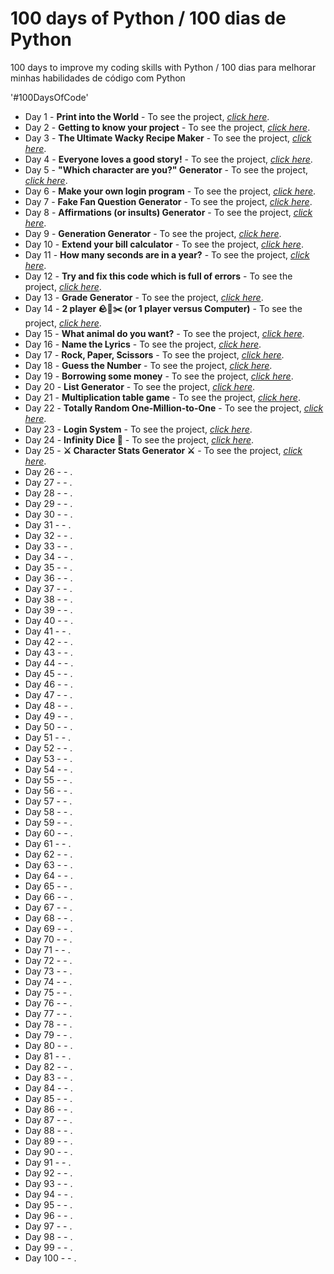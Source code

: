 # 100 days of Python / 100 dias de Python
100 days to improve my coding skills with Python / 100 dias para melhorar minhas habilidades de código com Python

'#100DaysOfCode'
<ul>
 	<li>Day 1 - <strong>Print into the World</strong> - To see the project, <span style="text-decoration: underline;"><a href="https://github.com/rodrigorissettoterra/100_days_of_Python/blob/main/Day1_of_100days.ipynb" target="_blank" rel="nofollow noopener noreferrer"><em>click here</em></a></span>.</li>
 	<li>Day 2 - <strong>Getting to know your project</strong> - To see the project, <a href="https://github.com/rodrigorissettoterra/100_days_of_Python/blob/main/Day2_of_100days.ipynb" target="_blank" rel="nofollow noopener noreferrer"><span style="text-decoration: underline;"><em>click here</em></span></a>.</li>
 	<li>Day 3 - <strong>The Ultimate Wacky Recipe Maker</strong> - To see the project, <a href="https://github.com/rodrigorissettoterra/100_days_of_Python/blob/main/Day3_of_100days.ipynb" target="_blank" rel="nofollow noopener noreferrer"><span style="text-decoration: underline;"><em>click here</em></span></a>.</li>
 	<li>Day 4 - <strong>Everyone loves a good story!</strong> - To see the project, <a href="https://github.com/rodrigorissettoterra/100_days_of_Python/blob/main/Day4_of_100days.ipynb" rel="nofollow noopener noreferrer"><span style="text-decoration: underline;"><em>click here</em></span></a>.</li>
 	<li>Day 5 - <strong>"Which character are you?" Generator</strong> - To see the project, <a href="https://github.com/rodrigorissettoterra/100_days_of_Python/blob/main/Day5_of_100days.ipynb" rel="nofollow noopener noreferrer"><span style="text-decoration: underline;"><em>click here</em></span></a>.</li>
 	<li>Day 6 - <strong>Make your own login program</strong> - To see the project, <a href="https://github.com/rodrigorissettoterra/100_days_of_Python/blob/main/Day6_of_100days.ipynb" rel="nofollow noopener noreferrer"><span style="text-decoration: underline;"><em>click here</em></span></a>.</li>
 	<li>Day 7 - <strong>Fake Fan Question Generator</strong> - To see the project, <a href="https://github.com/rodrigorissettoterra/100_days_of_Python/blob/main/Day7_of_100days.ipynb" rel="nofollow noopener noreferrer"><span style="text-decoration: underline;"><em>click here</em></span></a>.</li>
 	<li>Day 8 - <strong>Affirmations (or insults) Generator</strong> - To see the project, <a href="https://github.com/rodrigorissettoterra/100_days_of_Python/blob/main/Day8_of_100days.ipynb" rel="nofollow noopener noreferrer"><span style="text-decoration: underline;"><em>click here</em></span></a>.</li>
 	<li>Day 9 - <strong>Generation Generator</strong> - To see the project, <a href="https://github.com/rodrigorissettoterra/100_days_of_Python/blob/main/Day9_of_100days.ipynb" rel="nofollow noopener noreferrer"><span style="text-decoration: underline;"><em>click here</em></span></a>.</li>
 	<li>Day 10 - <strong>Extend your bill calculator</strong> - To see the project, <a href="https://github.com/rodrigorissettoterra/100_days_of_Python/blob/main/Day10_of_100days.ipynb" rel="nofollow noopener noreferrer"><span style="text-decoration: underline;"><em>click here</em></span></a>.</li>
 	<li>Day 11 - <strong>How many seconds are in a year?</strong> - To see the project, <a href="https://github.com/rodrigorissettoterra/100_days_of_Python/blob/main/Day11_of_100days.ipynb" rel="nofollow noopener noreferrer"><span style="text-decoration: underline;"><em>click here</em></span></a>.</li>
 	<li>Day 12 - <strong>Try and fix this code which is full of errors</strong> - To see the project, <a href="https://github.com/rodrigorissettoterra/100_days_of_Python/blob/main/Day12_of_100days.ipynb" rel="nofollow noopener noreferrer"><span style="text-decoration: underline;"><em>click here</em></span></a>.</li>
 	<li>Day 13 - <strong>Grade Generator</strong> - To see the project, <a href="https://github.com/rodrigorissettoterra/100_days_of_Python/blob/main/Day13_of_100days.ipynb" rel="nofollow noopener noreferrer"><span style="text-decoration: underline;"><em>click here</em></span></a>.</li>
 	<li>Day 14 - <strong>2 player 🪨📄✂️ (or 1 player versus Computer)</strong> - To see the project, <a href="https://github.com/rodrigorissettoterra/100_days_of_Python/blob/main/Day14_of_100days.ipynb" rel="nofollow noopener noreferrer"><span style="text-decoration: underline;"><em>click here</em></span></a>.</li>
 	<li>Day 15 - <strong>What animal do you want?</strong> - To see the project, <a href="https://github.com/rodrigorissettoterra/100_days_of_Python/blob/main/Day15_of_100days.ipynb" rel="nofollow noopener noreferrer"><span style="text-decoration: underline;"><em>click here</em></span></a>.</li>
 	<li>Day 16 - <strong>Name the Lyrics</strong> - To see the project, <a href="https://github.com/rodrigorissettoterra/100_days_of_Python/blob/main/Day16_of_100days.ipynb" rel="nofollow noopener noreferrer"><span style="text-decoration: underline;"><em>click here</em></span></a>.</li>
 	<li>Day 17 - <strong>Rock, Paper, Scissors</strong> - To see the project, <a href="https://github.com/rodrigorissettoterra/100_days_of_Python/blob/main/Day17_of_100days.ipynb" rel="nofollow noopener noreferrer"><span style="text-decoration: underline;"><em>click here</em></span></a>.</li>
 	<li>Day 18 - <strong>Guess the Number</strong> - To see the project, <a href="https://github.com/rodrigorissettoterra/100_days_of_Python/blob/main/Day18_of_100days.ipynb" rel="nofollow noopener noreferrer"><span style="text-decoration: underline;"><em>click here</em></span></a>.</li>
 	<li>Day 19 - <strong>Borrowing some money</strong> - To see the project, <a href="https://github.com/rodrigorissettoterra/100_days_of_Python/blob/main/Day19_of_100days.ipynb" rel="nofollow noopener noreferrer"><span style="text-decoration: underline;"><em>click here</em></span></a>.</li>
 	<li>Day 20 - <strong>List Generator</strong> - To see the project, <a href="https://github.com/rodrigorissettoterra/100_days_of_Python/blob/main/Day20_of_100days.ipynb" rel="nofollow noopener noreferrer"><span style="text-decoration: underline;"><em>click here</em></span></a>.</li>
 	<li>Day 21 - <strong>Multiplication table game</strong> - To see the project, <a href="https://github.com/rodrigorissettoterra/100_days_of_Python/blob/main/Day21_of_100days.ipynb" rel="nofollow noopener noreferrer"><span style="text-decoration: underline;"><em>click here</em></span></a>.</li>
 	<li>Day 22 - <strong>Totally Random One-Million-to-One</strong> - To see the project, <a href="https://github.com/rodrigorissettoterra/100_days_of_Python/blob/main/Day22_of_100days.ipynb" rel="nofollow noopener noreferrer"><span style="text-decoration: underline;"><em>click here</em></span></a>.</li>
 	<li>Day 23 - <strong>Login System</strong> - To see the project, <a href="https://github.com/rodrigorissettoterra/100_days_of_Python/blob/main/Day23_of_100days.ipynb" rel="nofollow noopener noreferrer"><span style="text-decoration: underline;"><em>click here</em></span></a>.</li>
 	<li>Day 24 - <strong>Infinity Dice 🎲</strong> - To see the project, <a href="https://github.com/rodrigorissettoterra/100_days_of_Python/blob/main/Day24_of_100days.ipynb" rel="nofollow noopener noreferrer"><span style="text-decoration: underline;"><em>click here</em></span></a>.</li>
 	<li>Day 25 - <strong>⚔️ Character Stats Generator ⚔️</strong> - To see the project, <a href="https://github.com/rodrigorissettoterra/100_days_of_Python/blob/main/Day25_of_100days.ipynb" rel="nofollow noopener noreferrer"><span style="text-decoration: underline;"><em>click here</em></span></a>.</li>
 	<li>Day 26 - <strong></strong> - <a href="" rel="nofollow noopener noreferrer"><span style="text-decoration: underline;"><em></em></span></a>.</li>
 	<li>Day 27 - <strong></strong> - <a href="" rel="nofollow noopener noreferrer"><span style="text-decoration: underline;"><em></em></span></a>.</li>
 	<li>Day 28 - <strong></strong> - <a href="" rel="nofollow noopener noreferrer"><span style="text-decoration: underline;"><em></em></span></a>.</li>
 	<li>Day 29 - <strong></strong> - <a href="" rel="nofollow noopener noreferrer"><span style="text-decoration: underline;"><em></em></span></a>.</li>
 	<li>Day 30 - <strong></strong> - <a href="" rel="nofollow noopener noreferrer"><span style="text-decoration: underline;"><em></em></span></a>.</li>
 	<li>Day 31 - <strong></strong> - <a href="" rel="nofollow noopener noreferrer"><span style="text-decoration: underline;"><em></em></span></a>.</li>
 	<li>Day 32 - <strong></strong> - <a href="" rel="nofollow noopener noreferrer"><span style="text-decoration: underline;"><em></em></span></a>.</li>
 	<li>Day 33 - <strong></strong> - <a href="" rel="nofollow noopener noreferrer"><span style="text-decoration: underline;"><em></em></span></a>.</li>
 	<li>Day 34 - <strong></strong> - <a href="" rel="nofollow noopener noreferrer"><span style="text-decoration: underline;"><em></em></span></a>.</li>
 	<li>Day 35 - <strong></strong> - <a href="" rel="nofollow noopener noreferrer"><span style="text-decoration: underline;"><em></em></span></a>.</li>
 	<li>Day 36 - <strong></strong> - <a href="" rel="nofollow noopener noreferrer"><span style="text-decoration: underline;"><em></em></span></a>.</li>
 	<li>Day 37 - <strong></strong> - <a href="" rel="nofollow noopener noreferrer"><span style="text-decoration: underline;"><em></em></span></a>.</li>
 	<li>Day 38 - <strong></strong> - <a href="" rel="nofollow noopener noreferrer"><span style="text-decoration: underline;"><em></em></span></a>.</li>
 	<li>Day 39 - <strong></strong> - <a href="" rel="nofollow noopener noreferrer"><span style="text-decoration: underline;"><em></em></span></a>.</li>
 	<li>Day 40 - <strong></strong> - <a href="" rel="nofollow noopener noreferrer"><span style="text-decoration: underline;"><em></em></span></a>.</li>
 	<li>Day 41 - <strong></strong> - <a href="" rel="nofollow noopener noreferrer"><span style="text-decoration: underline;"><em></em></span></a>.</li>
 	<li>Day 42 - <strong></strong> - <a href="" rel="nofollow noopener noreferrer"><span style="text-decoration: underline;"><em></em></span></a>.</li>
 	<li>Day 43 - <strong></strong> - <a href="" rel="nofollow noopener noreferrer"><span style="text-decoration: underline;"><em></em></span></a>.</li>
 	<li>Day 44 - <strong></strong> - <a href="" rel="nofollow noopener noreferrer"><span style="text-decoration: underline;"><em></em></span></a>.</li>
 	<li>Day 45 - <strong></strong> - <a href="" rel="nofollow noopener noreferrer"><span style="text-decoration: underline;"><em></em></span></a>.</li>
 	<li>Day 46 - <strong></strong> - <a href="" rel="nofollow noopener noreferrer"><span style="text-decoration: underline;"><em></em></span></a>.</li>
 	<li>Day 47 - <strong></strong> - <a href="" rel="nofollow noopener noreferrer"><span style="text-decoration: underline;"><em></em></span></a>.</li>
 	<li>Day 48 - <strong></strong> - <a href="" rel="nofollow noopener noreferrer"><span style="text-decoration: underline;"><em></em></span></a>.</li>
 	<li>Day 49 - <strong></strong> - <a href="" rel="nofollow noopener noreferrer"><span style="text-decoration: underline;"><em></em></span></a>.</li>
 	<li>Day 50 - <strong></strong> - <a href="" rel="nofollow noopener noreferrer"><span style="text-decoration: underline;"><em></em></span></a>.</li>
 	<li>Day 51 - <strong></strong> - <a href="" rel="nofollow noopener noreferrer"><span style="text-decoration: underline;"><em></em></span></a>.</li>
 	<li>Day 52 - <strong></strong> - <a href="" rel="nofollow noopener noreferrer"><span style="text-decoration: underline;"><em></em></span></a>.</li>
 	<li>Day 53 - <strong></strong> - <a href="" rel="nofollow noopener noreferrer"><span style="text-decoration: underline;"><em></em></span></a>.</li>
 	<li>Day 54 - <strong></strong> - <a href="" rel="nofollow noopener noreferrer"><span style="text-decoration: underline;"><em></em></span></a>.</li>
 	<li>Day 55 - <strong></strong> - <a href="" rel="nofollow noopener noreferrer"><span style="text-decoration: underline;"><em></em></span></a>.</li>
 	<li>Day 56 - <strong></strong> - <a href="" rel="nofollow noopener noreferrer"><span style="text-decoration: underline;"><em></em></span></a>.</li>
 	<li>Day 57 - <strong></strong> - <a href="" rel="nofollow noopener noreferrer"><span style="text-decoration: underline;"><em></em></span></a>.</li>
 	<li>Day 58 - <strong></strong> - <a href="" rel="nofollow noopener noreferrer"><span style="text-decoration: underline;"><em></em></span></a>.</li>
 	<li>Day 59 - <strong></strong> - <a href="" rel="nofollow noopener noreferrer"><span style="text-decoration: underline;"><em></em></span></a>.</li>
 	<li>Day 60 - <strong></strong> - <a href="" rel="nofollow noopener noreferrer"><span style="text-decoration: underline;"><em></em></span></a>.</li>
 	<li>Day 61 - <strong></strong> - <a href="" rel="nofollow noopener noreferrer"><span style="text-decoration: underline;"><em></em></span></a>.</li>
 	<li>Day 62 - <strong></strong> - <a href="" rel="nofollow noopener noreferrer"><span style="text-decoration: underline;"><em></em></span></a>.</li>
 	<li>Day 63 - <strong></strong> - <a href="" rel="nofollow noopener noreferrer"><span style="text-decoration: underline;"><em></em></span></a>.</li>
 	<li>Day 64 - <strong></strong> - <a href="" rel="nofollow noopener noreferrer"><span style="text-decoration: underline;"><em></em></span></a>.</li>
 	<li>Day 65 - <strong></strong> - <a href="" rel="nofollow noopener noreferrer"><span style="text-decoration: underline;"><em></em></span></a>.</li>
 	<li>Day 66 - <strong></strong> - <a href="" rel="nofollow noopener noreferrer"><span style="text-decoration: underline;"><em></em></span></a>.</li>
 	<li>Day 67 - <strong></strong> - <a href="" rel="nofollow noopener noreferrer"><span style="text-decoration: underline;"><em></em></span></a>.</li>
 	<li>Day 68 - <strong></strong> - <a href="" rel="nofollow noopener noreferrer"><span style="text-decoration: underline;"><em></em></span></a>.</li>
 	<li>Day 69 - <strong></strong> - <a href="" rel="nofollow noopener noreferrer"><span style="text-decoration: underline;"><em></em></span></a>.</li>
 	<li>Day 70 - <strong></strong> - <a href="" rel="nofollow noopener noreferrer"><span style="text-decoration: underline;"><em></em></span></a>.</li>
 	<li>Day 71 - <strong></strong> - <a href="" rel="nofollow noopener noreferrer"><span style="text-decoration: underline;"><em></em></span></a>.</li>
 	<li>Day 72 - <strong></strong> - <a href="" rel="nofollow noopener noreferrer"><span style="text-decoration: underline;"><em></em></span></a>.</li>
 	<li>Day 73 - <strong></strong> - <a href="" rel="nofollow noopener noreferrer"><span style="text-decoration: underline;"><em></em></span></a>.</li>
 	<li>Day 74 - <strong></strong> - <a href="" rel="nofollow noopener noreferrer"><span style="text-decoration: underline;"><em></em></span></a>.</li>
 	<li>Day 75 - <strong></strong> - <a href="" rel="nofollow noopener noreferrer"><span style="text-decoration: underline;"><em></em></span></a>.</li>
 	<li>Day 76 - <strong></strong> - <a href="" rel="nofollow noopener noreferrer"><span style="text-decoration: underline;"><em></em></span></a>.</li>
 	<li>Day 77 - <strong></strong> - <a href="" rel="nofollow noopener noreferrer"><span style="text-decoration: underline;"><em></em></span></a>.</li>
 	<li>Day 78 - <strong></strong> - <a href="" rel="nofollow noopener noreferrer"><span style="text-decoration: underline;"><em></em></span></a>.</li>
 	<li>Day 79 - <strong></strong> - <a href="" rel="nofollow noopener noreferrer"><span style="text-decoration: underline;"><em></em></span></a>.</li>
 	<li>Day 80 - <strong></strong> - <a href="" rel="nofollow noopener noreferrer"><span style="text-decoration: underline;"><em></em></span></a>.</li>
 	<li>Day 81 - <strong></strong> - <a href="" rel="nofollow noopener noreferrer"><span style="text-decoration: underline;"><em></em></span></a>.</li>
 	<li>Day 82 - <strong></strong> - <a href="" rel="nofollow noopener noreferrer"><span style="text-decoration: underline;"><em></em></span></a>.</li>
 	<li>Day 83 - <strong></strong> - <a href="" rel="nofollow noopener noreferrer"><span style="text-decoration: underline;"><em></em></span></a>.</li>
 	<li>Day 84 - <strong></strong> - <a href="" rel="nofollow noopener noreferrer"><span style="text-decoration: underline;"><em></em></span></a>.</li>
 	<li>Day 85 - <strong></strong> - <a href="" rel="nofollow noopener noreferrer"><span style="text-decoration: underline;"><em></em></span></a>.</li>
 	<li>Day 86 - <strong></strong> - <a href="" rel="nofollow noopener noreferrer"><span style="text-decoration: underline;"><em></em></span></a>.</li>
 	<li>Day 87 - <strong></strong> - <a href="" rel="nofollow noopener noreferrer"><span style="text-decoration: underline;"><em></em></span></a>.</li>
 	<li>Day 88 - <strong></strong> - <a href="" rel="nofollow noopener noreferrer"><span style="text-decoration: underline;"><em></em></span></a>.</li>
 	<li>Day 89 - <strong></strong> - <a href="" rel="nofollow noopener noreferrer"><span style="text-decoration: underline;"><em></em></span></a>.</li>
 	<li>Day 90 - <strong></strong> - <a href="" rel="nofollow noopener noreferrer"><span style="text-decoration: underline;"><em></em></span></a>.</li>
 	<li>Day 91 - <strong></strong> - <a href="" rel="nofollow noopener noreferrer"><span style="text-decoration: underline;"><em></em></span></a>.</li>
 	<li>Day 92 - <strong></strong> - <a href="" rel="nofollow noopener noreferrer"><span style="text-decoration: underline;"><em></em></span></a>.</li>
 	<li>Day 93 - <strong></strong> - <a href="" rel="nofollow noopener noreferrer"><span style="text-decoration: underline;"><em></em></span></a>.</li>
 	<li>Day 94 - <strong></strong> - <a href="" rel="nofollow noopener noreferrer"><span style="text-decoration: underline;"><em></em></span></a>.</li>
 	<li>Day 95 - <strong></strong> - <a href="" rel="nofollow noopener noreferrer"><span style="text-decoration: underline;"><em></em></span></a>.</li>
 	<li>Day 96 - <strong></strong> - <a href="" rel="nofollow noopener noreferrer"><span style="text-decoration: underline;"><em></em></span></a>.</li>
 	<li>Day 97 - <strong></strong> - <a href="" rel="nofollow noopener noreferrer"><span style="text-decoration: underline;"><em></em></span></a>.</li>
 	<li>Day 98 - <strong></strong> - <a href="" rel="nofollow noopener noreferrer"><span style="text-decoration: underline;"><em></em></span></a>.</li>
 	<li>Day 99 - <strong></strong> - <a href="" rel="nofollow noopener noreferrer"><span style="text-decoration: underline;"><em></em></span></a>.</li>
 	<li>Day 100 - <strong></strong> - <a href="" rel="nofollow noopener noreferrer"><span style="text-decoration: underline;"><em></em></span></a>.</li>
</ul>
